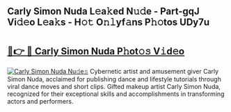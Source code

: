 ## Carly Simon Nuda L𝚎a𝚔ed N𝚞𝚍e - Part-gqJ Vi𝚍𝚎o L𝚎a𝚔s - H𝚘𝚝 O𝚗𝚕yf𝚊ns P𝚑𝚘tos UDy7u

# <h2><a href="http://kfc6wko.oniu.top/?m=Carly+Simon+Nuda">🔗👉 🔴 Carly Simon Nuda P𝚑ot𝚘𝚜 V𝚒d𝚎o</a></h2>

[![Carly Simon Nuda Nu𝚍e𝚜](https://i.imgur.com/0qMVB7G.gif)](http://kfc6wko.oniu.top/?m=Carly+Simon+Nuda)
Cybernetic artist and amusement giver Carly Simon Nuda, acclaimed for publishing dance and lifestyle tutorials through viral dance moves and short clips. Gifted makeup artist Carly Simon Nuda, recognized for their exceptional skills and accomplishments in transforming actors and performers.  

